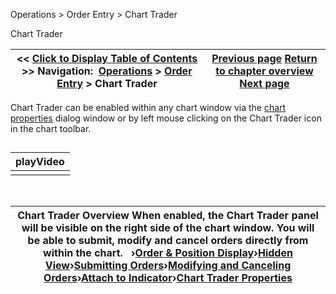 ﻿
Operations > Order Entry > Chart Trader

Chart Trader

| << [Click to Display Table of Contents](chart_trader.md) >> **Navigation:**     [Operations](operations-1.md) > [Order Entry](order_entry-1.md) > Chart Trader | [Previous page](properties_basic_entry-1.md) [Return to chapter overview](order_entry-1.md) [Next page](order__position_display-1.md) |
| --- | --- |
Chart Trader can be enabled within any chart window via the [chart properties](chart_properties-1.md) dialog window or by left mouse clicking on the Chart Trader icon in the chart toolbar.
## 

| playVideo |
| --- |
|  |
 

| Chart Trader Overview When enabled, the Chart Trader panel will be visible on the right side of the chart window. You will be able to submit, modify and cancel orders directly from within the chart.   ›[Order & Position Display](order__position_display-1.md)›[Hidden View](collapsed_view-1.md)›[Submitting Orders](submitting_orders4-1.md)›[Modifying and Canceling Orders](modifying_and_cancelling_orde2-1.md)›[Attach to Indicator](charttrader_attachtoindicator-1.md)›[Chart Trader Properties](properties3-1.md) |
| --- |
